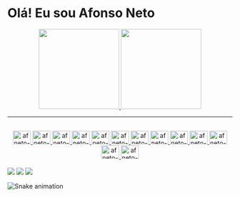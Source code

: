 # Olá! Eu sou Afonso Neto

<div align="center">
  <a href="https://github.com/afonsoneto121">
  <img height="180em" src="https://github-readme-stats.vercel.app/api?username=afonsoneto121&show_icons=true&theme=dracula&include_all_commits=true&count_private=true"/>
  <img height="180em" src="https://github-readme-stats.vercel.app/api/top-langs/?username=afonsoneto121&layout=compact&langs_count=7&theme=dracula"/>
</div>
<hr>
<div align="center" style="display: inline_block">
<br>
  <img alt="afneto-Js" height="30" width="40" src="https://cdn.jsdelivr.net/gh/devicons/devicon/icons/java/java-original.svg" />

  <img alt="afneto-Spring" height="30" width="40" src="https://cdn.jsdelivr.net/gh/devicons/devicon/icons/spring/spring-plain.svg" />

  <img alt="afneto-Kafka" height="30" width="40" src="https://cdn.jsdelivr.net/gh/devicons/devicon/icons/apachekafka/apachekafka-original.svg" />

  <img alt="afneto-Js" height="30" width="40" src="https://cdn.jsdelivr.net/gh/devicons/devicon/icons/javascript/javascript-original.svg" />

  <img alt="afneto-Ts" height="30" width="40" src="https://cdn.jsdelivr.net/gh/devicons/devicon/icons/typescript/typescript-original.svg" />

  <img alt="afneto-Rect" height="30" width="40" src="https://cdn.jsdelivr.net/gh/devicons/devicon/icons/react/react-original.svg" />

  <img alt="afneto-Js" height="30" width="40" src="https://cdn.jsdelivr.net/gh/devicons/devicon/icons/github/github-original.svg" />

  <img alt="afneto-Docker" height="30" width="40" src="https://cdn.jsdelivr.net/gh/devicons/devicon/icons/docker/docker-original.svg" />

  <img alt="afneto-Postgres" height="30" width="40" src="https://cdn.jsdelivr.net/gh/devicons/devicon/icons/postgresql/postgresql-original.svg" />

  <img alt="afneto-Mysql" height="30" width="40" src="https://cdn.jsdelivr.net/gh/devicons/devicon/icons/mysql/mysql-original.svg" />

  <img alt="afneto-Mongo" height="30" width="40" src="https://cdn.jsdelivr.net/gh/devicons/devicon/icons/mongodb/mongodb-original.svg" />

  <img alt="afneto-redis" height="30" width="40" src="https://cdn.jsdelivr.net/gh/devicons/devicon/icons/redis/redis-original.svg" />
  <img alt="afneto-linux" height="30" width="40" src="https://cdn.jsdelivr.net/gh/devicons/devicon/icons/linux/linux-original.svg" />

</div>

<br>

<div> 
  <a href="https://www.linkedin.com/in/afonso-neto-797797129/" target="_blank"><img src="https://img.shields.io/badge/-LinkedIn-%230077B5?style=for-the-badge&logo=linkedin&logoColor=white" target="_blank"></a> 
  <a href="mailto:afonsobsneto@gmail.com" target="_blank"><img src=https://img.shields.io/badge/Gmail-D14836?style=for-the-badge&logo=gmail&logoColor=white" target="_blank"></a> 
  <a href="https://t.me/afonsoneto" target="_blank"><img src="https://img.shields.io/badge/Telegram-2CA5E0?style=for-the-badge&logo=telegram&logoColor=white" target="_blank"></a> 

 
</div>

  ![Snake animation](https://github.com/afonsoneto121/afonsoneto121/blob/output/github-contribution-grid-snake.svg)

    
